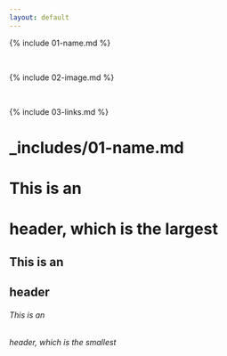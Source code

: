 ```yaml
---
layout: default
---
```


{% include 01-name.md %}


<br>

{% include 02-image.md %}

<br>

{% include 03-links.md %}



<h1>_includes/01-name.md</h1>

# This is an <h1> header, which is the largest
## This is an <h2> header
###### This is an <h6> header, which is the smallest

